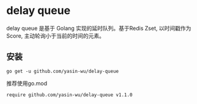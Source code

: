 # delay queue
delay queue 是基于 Golang 实现的延时队列。基于Redis Zset, 以时间戳作为Score, 主动轮询小于当前的时间的元素。
## 安装
````
go get -u github.com/yasin-wu/delay-queue
````
推荐使用go.mod
<br>
````
require github.com/yasin-wu/delay-queue v1.1.0
````